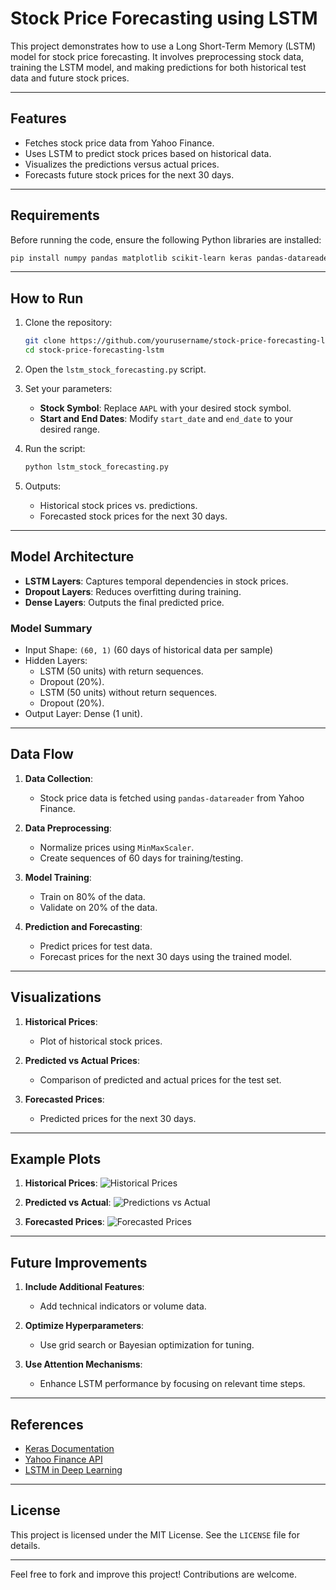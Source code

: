 # Stock Price Forecasting using LSTM

This project demonstrates how to use a Long Short-Term Memory (LSTM) model for stock price forecasting. It involves preprocessing stock data, training the LSTM model, and making predictions for both historical test data and future stock prices.

---

## Features
- Fetches stock price data from Yahoo Finance.
- Uses LSTM to predict stock prices based on historical data.
- Visualizes the predictions versus actual prices.
- Forecasts future stock prices for the next 30 days.

---

## Requirements

Before running the code, ensure the following Python libraries are installed:

```bash
pip install numpy pandas matplotlib scikit-learn keras pandas-datareader
```

---

## How to Run

1. Clone the repository:
   ```bash
   git clone https://github.com/yourusername/stock-price-forecasting-lstm.git
   cd stock-price-forecasting-lstm
   ```

2. Open the `lstm_stock_forecasting.py` script.

3. Set your parameters:
   - **Stock Symbol**: Replace `AAPL` with your desired stock symbol.
   - **Start and End Dates**: Modify `start_date` and `end_date` to your desired range.

4. Run the script:
   ```bash
   python lstm_stock_forecasting.py
   ```

5. Outputs:
   - Historical stock prices vs. predictions.
   - Forecasted stock prices for the next 30 days.

---

## Model Architecture

- **LSTM Layers**: Captures temporal dependencies in stock prices.
- **Dropout Layers**: Reduces overfitting during training.
- **Dense Layers**: Outputs the final predicted price.

### Model Summary
- Input Shape: `(60, 1)` (60 days of historical data per sample)
- Hidden Layers:
  - LSTM (50 units) with return sequences.
  - Dropout (20%).
  - LSTM (50 units) without return sequences.
  - Dropout (20%).
- Output Layer: Dense (1 unit).

---

## Data Flow

1. **Data Collection**:
   - Stock price data is fetched using `pandas-datareader` from Yahoo Finance.

2. **Data Preprocessing**:
   - Normalize prices using `MinMaxScaler`.
   - Create sequences of 60 days for training/testing.

3. **Model Training**:
   - Train on 80% of the data.
   - Validate on 20% of the data.

4. **Prediction and Forecasting**:
   - Predict prices for test data.
   - Forecast prices for the next 30 days using the trained model.

---

## Visualizations

1. **Historical Prices**:
   - Plot of historical stock prices.

2. **Predicted vs Actual Prices**:
   - Comparison of predicted and actual prices for the test set.

3. **Forecasted Prices**:
   - Predicted prices for the next 30 days.

---

## Example Plots

1. **Historical Prices**:
   ![Historical Prices](assets/historical_prices.png)

2. **Predicted vs Actual**:
   ![Predictions vs Actual](assets/predictions_vs_actual.png)

3. **Forecasted Prices**:
   ![Forecasted Prices](assets/forecasted_prices.png)

---

## Future Improvements

1. **Include Additional Features**:
   - Add technical indicators or volume data.

2. **Optimize Hyperparameters**:
   - Use grid search or Bayesian optimization for tuning.

3. **Use Attention Mechanisms**:
   - Enhance LSTM performance by focusing on relevant time steps.

---

## References
- [Keras Documentation](https://keras.io/)
- [Yahoo Finance API](https://finance.yahoo.com/)
- [LSTM in Deep Learning](https://en.wikipedia.org/wiki/Long_short-term_memory)

---

## License

This project is licensed under the MIT License. See the `LICENSE` file for details.

---

Feel free to fork and improve this project! Contributions are welcome.


